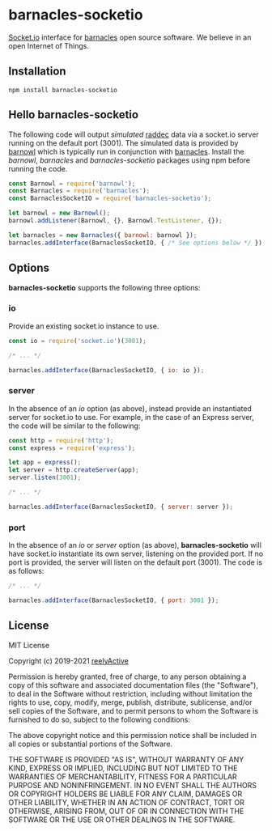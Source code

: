 barnacles-socketio
==================

[Socket.io](https://socket.io/) interface for [barnacles](https://github.com/reelyactive/barnacles/) open source software.  We believe in an open Internet of Things.


Installation
------------

    npm install barnacles-socketio


Hello barnacles-socketio
------------------------

The following code will output _simulated_ [raddec](https://github.com/reelyactive/raddec/) data via a socket.io server running on the default port (3001).  The simulated data is provided by [barnowl](https://github.com/reelyactive/barnowl/) which is typically run in conjunction with [barnacles](https://github.com/reelyactive/barnacles/).  Install the _barnowl_, _barnacles_ and _barnacles-socketio_ packages using npm before running the code.

```javascript
const Barnowl = require('barnowl');
const Barnacles = require('barnacles');
const BarnaclesSocketIO = require('barnacles-socketio');

let barnowl = new Barnowl();
barnowl.addListener(Barnowl, {}, Barnowl.TestListener, {});

let barnacles = new Barnacles({ barnowl: barnowl });
barnacles.addInterface(BarnaclesSocketIO, { /* See options below */ });
```


Options
-------

__barnacles-socketio__ supports the following three options:

### io

Provide an existing socket.io instance to use.

```javascript
const io = require('socket.io')(3001);

/* ... */

barnacles.addInterface(BarnaclesSocketIO, { io: io });
```

### server

In the absence of an _io_ option (as above), instead provide an instantiated server for socket.io to use.  For example, in the case of an Express server, the code will be similar to the following:

```javascript
const http = require('http');
const express = require('express');

let app = express();
let server = http.createServer(app);
server.listen(3001);

/* ... */

barnacles.addInterface(BarnaclesSocketIO, { server: server });
```

### port

In the absence of an _io_ or _server_ option (as above), __barnacles-socketio__ will have socket.io instantiate its own server, listening on the provided port.  If no port is provided, the server will listen on the default port (3001).  The code is as follows:

```javascript
/* ... */

barnacles.addInterface(BarnaclesSocketIO, { port: 3001 });
```


License
-------

MIT License

Copyright (c) 2019-2021 [reelyActive](https://www.reelyactive.com)

Permission is hereby granted, free of charge, to any person obtaining a copy of this software and associated documentation files (the "Software"), to deal in the Software without restriction, including without limitation the rights to use, copy, modify, merge, publish, distribute, sublicense, and/or sell copies of the Software, and to permit persons to whom the Software is furnished to do so, subject to the following conditions:

The above copyright notice and this permission notice shall be included in all copies or substantial portions of the Software.

THE SOFTWARE IS PROVIDED "AS IS", WITHOUT WARRANTY OF ANY KIND, EXPRESS OR 
IMPLIED, INCLUDING BUT NOT LIMITED TO THE WARRANTIES OF MERCHANTABILITY, 
FITNESS FOR A PARTICULAR PURPOSE AND NONINFRINGEMENT. IN NO EVENT SHALL THE 
AUTHORS OR COPYRIGHT HOLDERS BE LIABLE FOR ANY CLAIM, DAMAGES OR OTHER 
LIABILITY, WHETHER IN AN ACTION OF CONTRACT, TORT OR OTHERWISE, ARISING FROM, 
OUT OF OR IN CONNECTION WITH THE SOFTWARE OR THE USE OR OTHER DEALINGS IN 
THE SOFTWARE.
